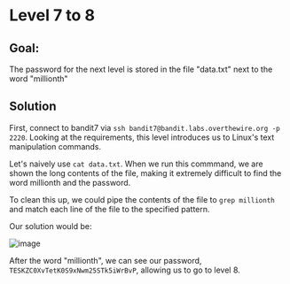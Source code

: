 
# Level 7 to 8

## Goal:
The password for the next level is stored in the file "data.txt" next to the word "millionth"

## Solution
First, connect to bandit7 via `ssh bandit7@bandit.labs.overthewire.org -p 2220`.
Looking at the requirements, this level introduces us to Linux's text manipulation commands.

Let's naively use `cat data.txt`.
When we run this commmand, we are shown the long contents of the file, making it extremely difficult to find the word millionth and the password.

To clean this up, we could pipe the contents of the file to `grep millionth` and match each line of the file to the specified pattern.

Our solution would be:


![image](https://github.com/Abhinaenae/BanditGame/assets/92381984/5a08a7d1-5e5b-4072-9f5b-19fcad00ac51)

After the word "millionth", we can see our password, `TESKZC0XvTetK0S9xNwm25STk5iWrBvP`, allowing us to go to level 8.
